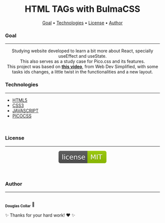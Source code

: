 <h1 align="center">HTML TAGs with BulmaCSS</h1>

<p align="center">
 <a href="#goal">Goal</a> •
 <a href="#technologies">Technologies</a> •
 <a href="#license">License</a> •
 <a href="#author">Author</a>
</p>

### Goal
---

<p align="center">
Studying website developed to learn a bit more about React, specially useEffect and useState.<br/>
This also serves as a study case for Pico.css and its features.<br/>
This project was based on <a href="https://www.youtube.com/watch?v=O6P86uwfdR0&t=8s" target="_blank"><strong> this video</strong></a>, from Web Dev Simplified, with some tasks ids changes, a little twist in the functionalities and a new layout.<br/>
</p>

### Technologies
---

- [HTML5](https://www.w3.org/standards/webdesign/htmlcss)
- [CSS3](https://www.w3.org/standards/webdesign/htmlcss)
- [JAVASCRIPT](https://www.javascript.com/)
- [PICOCSS](https://picocss.com/)
<br/>

### License
---

<p align="center"><img src="images/license-MIT-green.svg"></p>
<br/>

### Author
---

<a>
<img style="border-radius: 50%;" src="https://cdn.bio.link/uploads/profile_pictures/2022-06-03/YQh8fmJkt7Wr7YrSE5JuGQHv0RXeBuCS.png" width="100px;" alt=""/>
<br />
<sub><b>Douglas Collar</b></sub></a> <a>🚀</a>


✨ Thanks for your hard work! ❤️ ✨
